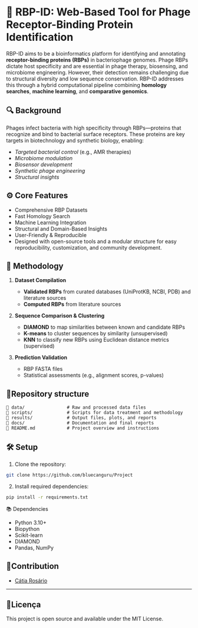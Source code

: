 # 🧬 RBP-ID: Web-Based Tool for Phage Receptor-Binding Protein Identification

RBP-ID aims to be a bioinformatics platform for identifying and annotating **receptor-binding proteins (RBPs)** in bacteriophage genomes. Phage RBPs dictate host specificity and are essential in phage therapy, biosensing, and microbiome engineering. However, their detection remains challenging due to structural diversity and low sequence conservation. RBP-ID addresses this through a hybrid computational pipeline combining **homology searches**, **machine learning**, and **comparative genomics**.



## 🔍 Background

Phages infect bacteria with high specificity through RBPs—proteins that recognize and bind to bacterial surface receptors. These proteins are key targets in biotechnology and synthetic biology, enabling:

- *Targeted bacterial control* (e.g., AMR therapies)
- *Microbiome modulation*
- *Biosensor development*
- *Synthetic phage engineering*
- *Structural insights*



## ⚙️ Core Features

- Comprehensive RBP Datasets
- Fast Homology Search
- Machine Learning Integration
- Structural and Domain-Based Insights
- User-Friendly & Reproducible
- Designed with open-source tools and a modular structure for easy reproducibility, customization, and community development.



## 🧪 Methodology

1. **Dataset Compilation**
   - **Validated RBPs** from curated databases (UniProtKB, NCBI, PDB) and literature sources
   - **Computed RBPs** from literature sources

2. **Sequence Comparison & Clustering**
    - **DIAMOND** to map similarities between known and candidate RBPs
    - **K-means** to cluster sequences by similarity (unsupervised)
    - **KNN** to classify new RBPs using Euclidean distance metrics (supervised)

3. **Prediction Validation**
    - RBP FASTA files
    - Statistical assessments (e.g., alignment scores, p-values)



## 📖Repository structure
    📂 data/                # Raw and processed data files
    📂 scripts/             # Scripts for data treatment and methodology
    📂 results/             # Output files, plots, and reports
    📂 docs/                # Documentation and final reports 
    📄 README.md            # Project overview and instructions



## 🛠 Setup
1. Clone the repository:
```bash
git clone https://github.com/bluecanguru/Project
```
2. Install required dependencies:
```bash
pip install -r requirements.txt
```



📚 Dependencies
- Python 3.10+
- Biopython
- Scikit-learn
- DIAMOND
- Pandas, NumPy



## 📝Contribution
- [Cátia Rosário](https://github.com/bluecanguru)

---

## 📜Licença
This project is open source and available under the MIT License.
